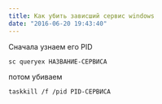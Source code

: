 ```yaml
---
title: Как убить зависший сервис windows
date: "2016-06-20 19:43:40"
---
```


Сначала узнаем его PID

```batch
sc queryex НАЗВАНИЕ-СЕРВИСА
```

потом убиваем

```batch
taskkill /f /pid PID-СЕРВИСА
```
